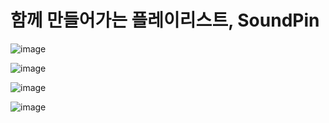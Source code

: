 # 함께 만들어가는 플레이리스트, SoundPin

![image](https://github.com/user-attachments/assets/8b5c086f-213e-4076-b67f-060006b6c8b4)

![image](https://github.com/user-attachments/assets/3089a500-b30c-4a1f-9cba-b25fbea263d8)

![image](https://github.com/user-attachments/assets/f2960032-f6c5-4625-b02f-591559a00278)

![image](https://github.com/user-attachments/assets/000eea65-c55b-452c-a693-7aeb599aeb91)

